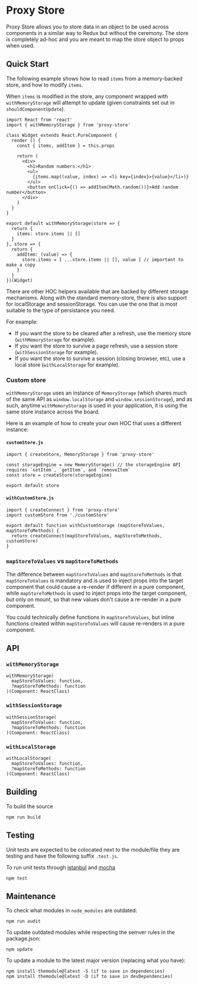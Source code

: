# Proxy Store

Proxy Store allows you to store data in an object to be used across components in a similar way to Redux but without the ceremony. The store is completely ad-hoc and you are meant to map the store object to props when used.

## Quick Start

The following example shows how to read `items` from a memory-backed store, and how to modify `items`.

When `items` is modified in the store, any component wrapped with `withMemoryStorage` will attempt to update (given constraints set out in `shouldComponentUpdate`).

    import React from 'react'
    import { withMemoryStorage } from 'proxy-store'

    class Widget extends React.PureComponent {
      render () {
        const { items, addItem } = this.props

        return (
          <div>
            <h1>Random numbers:</h1>
            <ul>
              {items.map((value, index) => <li key={index}>{value}</li>)}
            </ul>
            <button onClick={() => addItem(Math.random())}>Add random number</button>
          </div>
        )
      }
    }

    export default withMemoryStorage(store => {
      return {
        items: store.items || []
      }
    }, store => {
      return {
        addItem: (value) => {
          store.items = [ ...store.items || [], value ] // important to make a copy
        }
      }
    })(Widget)

There are other HOC helpers available that are backed by different storage mechanisms. Along with the standard memory-store, there is also support for localStorage and sessionStorage. You can use the one that is most suitable to the type of persistance you need.

For example:

- If you want the store to be cleared after a refresh, use the memory store (`withMemoryStorage` for example).
- If you want the store to survive a page refresh, use a session store (`withSessionStorage` for example).
- If you want the store to survive a session (closing browser, etc), use a local store (`withLocalStorage` for example).

### Custom store

`withMemoryStorage` uses an instance of `MemoryStorage` (which shares much of the same API as `window.localStorage` and `window.sessionStorage`), and as such, anytime `withMemoryStorage` is used in your application, it is using the same store instance across the board.

Here is an example of how to create your own HOC that uses a different instance:

#### `customStore.js`

    import { createStore, MemoryStorage } from 'proxy-store'

    const storageEngine = new MemoryStorage() // the storageEngine API requires `setItem`, `getItem`, and `removeItem`
    const store = createStore(storageEngine)

    export default store

#### `withCustomStore.js`

    import { createConnect } from 'proxy-store'
    import customStore from './customStore'

    export default function withCustomStorage (mapStoreToValues, mapStoreToMethods) {
      return createConnect(mapStoreToValues, mapStoreToMethods, customStore)
    }

### `mapStoreToValues` vs `mapStoreToMethods`

The difference between `mapStoreToValues` and `mapStoreToMethods` is that `mapStoreToValues` is mandatory and is used to inject props into the target component that could cause a re-render if different in a pure component, while `mapStoreToMethods` is used to inject props into the target component, but only on mount, so that new values don't cause a re-render in a pure component.

You could technically define functions in `mapStoreToValues`, but inline functions created within `mapStoreToValues` will cause re-renders in a pure component.

## API

### `withMemoryStorage`

    withMemoryStorage(
      mapStoreToValues: function,
      ?mapStoreToMethods: function
    )(Component: ReactClass)

### `withSessionStorage`

    withSessionStorage(
      mapStoreToValues: function,
      ?mapStoreToMethods: function
    )(Component: ReactClass)

### `withLocalStorage`

    withLocalStorage(
      mapStoreToValues: function,
      ?mapStoreToMethods: function
    )(Component: ReactClass)

## Building

To build the source

    npm run build

## Testing

Unit tests are expected to be colocated next to the module/file they are testing and have the following suffix `.test.js`.

To run unit tests through [istanbul](https://istanbul.js.org/) and [mocha](http://mochajs.org/)

    npm test

## Maintenance

To check what modules in `node_modules` are outdated:

    npm run audit

To update outdated modules while respecting the semver rules in the package.json:

    npm update

To update a module to the latest major version (replacing what you have):

    npm install themodule@latest -S (if to save in dependencies)
    npm install themodule@latest -D (if to save in devDependencies)